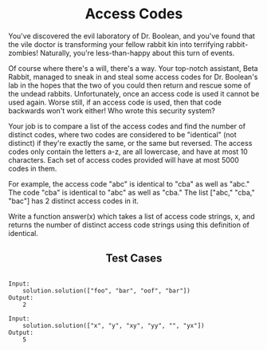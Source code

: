 <h1 align= "center"><b>Access Codes</b></h1>

You've discovered the evil laboratory of Dr. Boolean, and you've found that the vile doctor is transforming your fellow rabbit kin into terrifying rabbit-zombies! Naturally, you're less-than-happy about this turn of events.

Of course where there's a will, there's a way. Your top-notch assistant, Beta Rabbit, managed to sneak in and steal some access codes for Dr. Boolean's lab in the hopes that the two of you could then return and rescue some of the undead rabbits. Unfortunately, once an access code is used it cannot be used again. Worse still, if an access code is used, then that code backwards won't work either! Who wrote this security system?

Your job is to compare a list of the access codes and find the number of distinct codes, where two codes are considered to be "identical" (not distinct) if they're exactly the same, or the same but reversed. The access codes only contain the letters a-z, are all lowercase, and have at most 10 characters. Each set of access codes provided will have at most 5000 codes in them.

For example, the access code "abc" is identical to "cba" as well as "abc." The code "cba" is identical to "abc" as well as "cba." The list ["abc," "cba," "bac"] has 2 distinct access codes in it.

Write a function answer(x) which takes a list of access code strings, x, and returns the number of distinct access code strings using this definition of identical.

<h2 align= "center"><b>Test Cases</b></h2>

```

Input:
    solution.solution(["foo", "bar", "oof", "bar"])
Output:
    2

Input:
    solution.solution(["x", "y", "xy", "yy", "", "yx"])
Output:
    5

```

